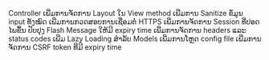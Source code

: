 Controller
ເພີ່ມການຈັດການ Layout ໃນ View method
ເພີ່ມການ Sanitize ຂໍ້ມູນ input ທັງໝົດ
ເພີ່ມການກວດສອບການເຊື່ອມຕໍ່ HTTPS
ເພີ່ມການຈັດການ Session ທີ່ປອດໄພຂຶ້ນ
ປັບປຸງ Flash Message ໃຫ້ມີ expiry time
ເພີ່ມການຈັດການ headers ແລະ status codes
ເພີ່ມ Lazy Loading ສຳລັບ Models
ເພີ່ມການໂຫຼດ config file
ເພີ່ມການຈັດການ CSRF token ທີ່ມີ expiry time